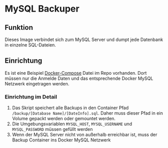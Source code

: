 # MySQL Backuper
## Funktion
Dieses Image verbindet sich zum MySQL Server und dumpt jede Datenbank in einzelne SQL-Dateien.

## Einrichtung
Es ist eine Beispiel [Docker-Compose](/docker-compose.yml) Datei im Repo vorhanden. Dort müssen nur die Anmelde Daten und das entsprechende Docker MySQL Netzwerk eingetragen werden.

### Einrichtung im Detail
1. Das Skript speichert alle Backups in den Container Pfad ``/backup/[Database Name]/[DateInfo].sql``. Daher muss dieser Pfad in ein Volume gepackt werden oder gemountet werden.  
2. Die Umgebungsvariablen ``MYSQL_HOST``, ``MYSQL_USERNAME`` und ``MYSQL_PASSWORD`` müssen gefüllt werden
3. Wenn der MySQL Server nicht von außerhalb erreichbar ist, muss der Backup Container ins Docker MySQL Netzwerk
